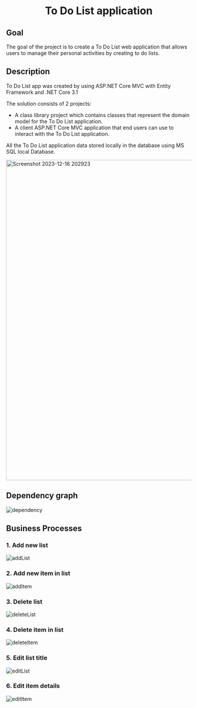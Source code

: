 <h1 align="center">To Do List application</h1>
<h2>Goal</h2>
The goal of the project is to create a To Do List web application that allows users to manage their personal activities by creating to do lists. </br>
<h2>Description</h2> 

To Do List app was created by using ASP.NET Core MVC with Entity Framework and .NET Core 3.1 

The solution consists of 2 projects:

- A class library project which contains classes that represent the domain model for the To Do List application.
- A client ASP.NET Core MVC application that end users can use to interact with the To Do List application.

All the To Do List application data stored locally in the database using MS SQL local Database. 


<img width="868" alt="Screenshot 2023-12-18 202923" src="![image](https://github.com/Kurbanov27/todo-app/assets/42763170/b8ac1bf9-a3ff-419b-91cc-2976b20ddc31)
">

<h2>Dependency graph</h2>

![dependency](https://user-images.githubusercontent.com/42763170/178144410-8bf72584-33e5-4635-b7e1-490e81d821fa.png)

<h2>Business Processes</h2> 
<h3>1. Add new list</h3>

![addList](https://user-images.githubusercontent.com/42763170/177997847-304fc330-d383-4732-9e9e-3283e1685893.png)

<h3>2. Add new item in list</h3>

![addItem](https://user-images.githubusercontent.com/42763170/178002651-da3d7dce-34be-41c9-a2e7-8ade0999c223.png)

<h3>3. Delete list</h3>

![deleteList](https://user-images.githubusercontent.com/42763170/178104385-93d201c5-1c97-4bff-aaba-87705f07b9c4.png)

<h3>4. Delete item in list</h3>

![deleteItem](https://user-images.githubusercontent.com/42763170/178098712-266029ae-b32f-4df3-abff-a718bfd09e08.png)

<h3>5. Edit list title</h3>

![editList](https://user-images.githubusercontent.com/42763170/178104106-d6bfe4a3-79ff-4551-82d9-7d6128bf8f29.png)

<h3>6. Edit item details</h3>

![editItem](https://user-images.githubusercontent.com/42763170/178103906-1a540480-a441-4ea1-9a0e-de163c3e7f82.png)
